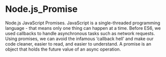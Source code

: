 # Node.js_Promise
  Node.js JavaScript Promises.  JavaScript is a single-threaded programming language - that means only one thing can happen at a time.   Before ES6, we used callbacks to handle asynchronous tasks such as network requests.   Using promises, we can avoid the infamous ‘callback hell’ and make our code cleaner, easier to read, and easier to understand. A promise is an object that holds the future value of an async operation. 
